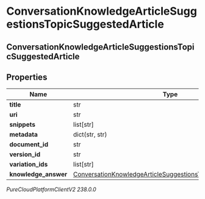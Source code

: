 # ConversationKnowledgeArticleSuggestionsTopicSuggestedArticle

## ConversationKnowledgeArticleSuggestionsTopicSuggestedArticle

## Properties

|Name | Type | Description | Notes|
|------------ | ------------- | ------------- | -------------|
| **title** | str |  | [optional] |
| **uri** | str |  | [optional] |
| **snippets** | list[str] |  | [optional] |
| **metadata** | dict(str, str) |  | [optional] |
| **document_id** | str |  | [optional] |
| **version_id** | str |  | [optional] |
| **variation_ids** | list[str] |  | [optional] |
| **knowledge_answer** | [ConversationKnowledgeArticleSuggestionsTopicKnowledgeAnswer](ConversationKnowledgeArticleSuggestionsTopicKnowledgeAnswer) |  | [optional] |



_PureCloudPlatformClientV2 238.0.0_
